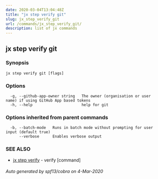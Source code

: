 ```yaml
---
date: 2020-03-04T13:04:48Z
title: "jx step verify git"
slug: jx_step_verify_git
url: /commands/jx_step_verify_git/
description: list of jx commands
---
```

## jx step verify git



### Synopsis



```
jx step verify git [flags]
```

### Options

```
  -g, --github-app-owner string   The owner (organisation or user name) if using GitHub App based tokens
  -h, --help                      help for git
```

### Options inherited from parent commands

```
  -b, --batch-mode   Runs in batch mode without prompting for user input (default true)
      --verbose      Enables verbose output
```

### SEE ALSO

* [jx step verify](/commands/jx_step_verify/)	 - verify [command]

###### Auto generated by spf13/cobra on 4-Mar-2020
